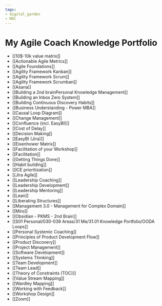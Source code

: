 ```yaml
---
tags: 
- digital_garden
- MOC
---
```

# My Agile Coach Knowledge Portfolio

- [[10$-10k value matrix]]
 - [[Actionable Agile Metrics]]
 - [[Agile Foundations]]
 - [[Agility Framework Kanban]]
 - [[Agility Framework Scrum]]
 - [[Agility Framework Scrumban]]
 - [[Asana]]
 - [[Building a 2nd brainPersonal Knowledge Management]]
 - [[Building an Inbox Zero System]]
 - [[Building Continuous Discovery Habits]]
 - [[Business Understanding - Power MBA]]
 - [[Causal Loop Diagram]]
 - [[Change Management]]
 - [[Confluence (incl. EasyBI)]]
 - [[Cost of Delay]]
 - [[Decision Making]]
 - [[EasyBI (Jira)]]
 - [[Eisenhower Matrix]]
 - [[Facilitation of your Workshop]]
 - [[Facilitation]]
 - [[Getting Things Done]]
 - [[Habit building]]
 - [[ICE prioritization]]
 - [[Jira Agile]]
 - [[Leadership Coaching]]
 - [[Leadership Development]]
 - [[Leadership Mentoring]]
 - [[Lean]]
 - [[Liberating Structures]]
 - [[Management 3.0 - Management for Complex Domain]]
 - [[Miro]]
 - [[Obsidian - PKMS - 2nd Brain]]
 - [[S01 Personal/030-039 Areas/31 Me/31.01 Knowledge Portfolio/OODA Loops]]
 - [[Personal Systemic Coaching]]
 - [[Principles of Product Development Flow]]
 - [[Product Discovery]]
 - [[Project Management]]
 - [[Software Development]]
 - [[Systems Thinking]]
 - [[Team Development]]
 - [[Team Lead]]
 - [[Theory of Constraints (TOC)]]
 - [[Value Stream Mapping]]
 - [[Wardley Mapping]]
 - [[Working with Feedback]]
 - [[Workshop Design]]
 - [[Zoom]]